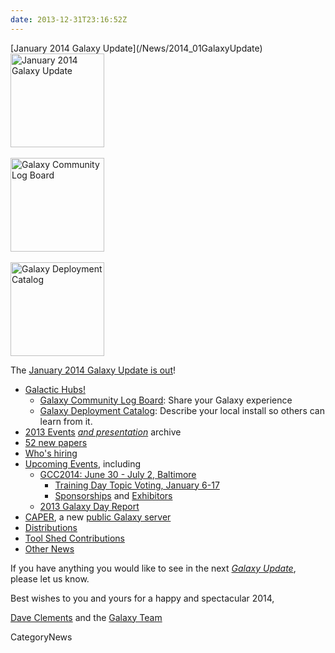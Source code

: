 ```yaml
---
date: 2013-12-31T23:16:52Z
---
```

<div class='newsItemHeader'>[January 2014 Galaxy Update](/News/2014_01GalaxyUpdate)</div>

<div class='right'>
<a href='/GalaxyUpdates/2014_01'><img src='/Images/Logos/GalaxyUpdate200.png' alt='January 2014 Galaxy Update' width=150 /></a>
<br /><br />
<a href='/GalaxyUpdates/2014_01#galaxy-community-log-board'><img src='/Images/Logos/LogBoardWText200.png' alt='Galaxy Community Log Board' width="150" /></a>
<br /><br />
<a href='/GalaxyUpdates/2014_01#galaxy-deployment-catalog'><img src='/Images/Logos/GalaxyDeploymentCatalog200.png' alt='Galaxy Deployment Catalog' width="150" /></a>
</div>

The [January 2014 Galaxy Update is out](/GalaxyUpdates/2014_01)!

* [Galactic Hubs!](/GalaxyUpdates/2014_01#galaxy-community-hubs)
  * [Galaxy Community Log Board](/GalaxyUpdates/2014_01#galaxy-community-log-board): Share your Galaxy experience
  * [Galaxy Deployment Catalog](/GalaxyUpdates/2014_01#galaxy-deployment-catalog): Describe your local install so others can learn from it.
* [2013 Events](/GalaxyUpdates/2014_01#2013-events-archive) *[and presentation](/GalaxyUpdates/2014_01#2013-events-archive)* archive
* [52 new papers](/GalaxyUpdates/2014_01#new-papers)
* [Who's hiring](/GalaxyUpdates/2014_01#whos-hiring)
* [Upcoming Events](/GalaxyUpdates/2014_01#events), including
  * [GCC2014: June 30 - July 2, Baltimore](/GalaxyUpdates/2014_01#gcc2014-june-30---july-2-baltimore)
    * [Training Day Topic Voting, January 6-17](/GalaxyUpdates/2014_01#training-day-topic-voting-january-6-17) 
    * [Sponsorships](/GalaxyUpdates/2014_01#sponsorships) and [Exhibitors](/GalaxyUpdates/2014_01#exhibitors) 
  * [2013 Galaxy Day Report](/GalaxyUpdates/2014_01#2013-galaxy-day-report)
* [CAPER](/GalaxyUpdates/2014_01#caper), a new [public Galaxy server](/GalaxyUpdates/2014_01#new-public-servers)
* [Distributions](/GalaxyUpdates/2014_01#galaxy-distributions)
* [Tool Shed Contributions](/GalaxyUpdates/2014_01#toolshed-contributions) 
* [Other News](/GalaxyUpdates/2014_01#other-news)

If you have anything you would like to see in the next *[Galaxy Update](/GalaxyUpdates)*, please let us know.

Best wishes to you and yours for a happy and spectacular 2014,

[Dave Clements](/DaveClements) and the [Galaxy Team](/GalaxyTeam)


CategoryNews
